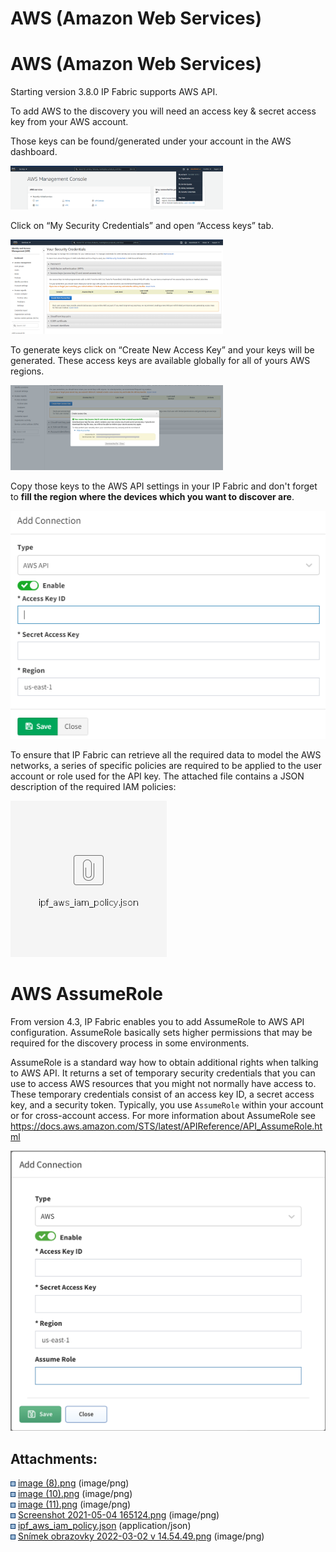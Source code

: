 # AWS (Amazon Web Services)

# AWS (Amazon Web Services)

Starting version 3.8.0 IP Fabric supports AWS API.

To add AWS to the discovery you will need an access key & secret access
key from your AWS account.

Those keys can be found/generated under your account in the AWS
dashboard.

<img src="attachments/2691563521/2691596295.png?width=340" class="image-left" loading="lazy" data-image-src="attachments/2691563521/2691596295.png" data-height="345" data-width="1676" data-unresolved-comment-count="0" data-linked-resource-id="2691596295" data-linked-resource-version="1" data-linked-resource-type="attachment" data-linked-resource-default-alias="image (8).png" data-base-url="https://ipfabric.atlassian.net/wiki" data-linked-resource-content-type="image/png" data-linked-resource-container-id="2691563521" data-linked-resource-container-version="9" data-media-id="e1a158d2-3d1b-41b0-9ffe-ccecea18f047" data-media-type="file" width="340" />

Click on “My Security Credentials” and open “Access keys” tab.

<img src="attachments/2691563521/2691596301.png?width=340" class="image-left" loading="lazy" data-image-src="attachments/2691563521/2691596301.png" data-height="756" data-width="1694" data-unresolved-comment-count="0" data-linked-resource-id="2691596301" data-linked-resource-version="1" data-linked-resource-type="attachment" data-linked-resource-default-alias="image (10).png" data-base-url="https://ipfabric.atlassian.net/wiki" data-linked-resource-content-type="image/png" data-linked-resource-container-id="2691563521" data-linked-resource-container-version="9" data-media-id="d120ae20-ebe5-4241-b2e5-42728b98f30b" data-media-type="file" width="340" />

To generate keys click on “Create New Access Key” and your keys will be
generated. These access keys are available globally for all of yours AWS
regions.

<img src="attachments/2691563521/2691596307.png?width=340" class="image-left" loading="lazy" data-image-src="attachments/2691563521/2691596307.png" data-height="673" data-width="1679" data-unresolved-comment-count="0" data-linked-resource-id="2691596307" data-linked-resource-version="1" data-linked-resource-type="attachment" data-linked-resource-default-alias="image (11).png" data-base-url="https://ipfabric.atlassian.net/wiki" data-linked-resource-content-type="image/png" data-linked-resource-container-id="2691563521" data-linked-resource-container-version="9" data-media-id="28eaf95c-1d5f-4667-aae3-d9ce15b24932" data-media-type="file" width="340" />

Copy those keys to the AWS API settings in your IP Fabric and don't
forget to **fill the region where the devices which you want to discover
are**.

<img src="attachments/2691563521/2691596313.png" class="image-left" loading="lazy" data-image-src="attachments/2691563521/2691596313.png" data-height="290" data-width="401" data-unresolved-comment-count="0" data-linked-resource-id="2691596313" data-linked-resource-version="1" data-linked-resource-type="attachment" data-linked-resource-default-alias="Screenshot 2021-05-04 165124.png" data-base-url="https://ipfabric.atlassian.net/wiki" data-linked-resource-content-type="image/png" data-linked-resource-container-id="2691563521" data-linked-resource-container-version="9" data-media-id="f6c00564-395f-4a9a-b509-b54f718cf3b5" data-media-type="file" />

<div>

<div>

To ensure that IP Fabric can retrieve all the required data to model the
AWS networks, a series of specific policies are required to be applied
to the user account or role used for the API key. The attached file
contains a JSON description of the required IAM policies:

</div>

</div>

[<img src="attachments/thumbnails/2691563521/2691399704" height="250" />](attachments/2691563521/2691399704.json)

# AWS AssumeRole

From version 4.3, IP Fabric enables you to add AssumeRole to AWS API
configuration. AssumeRole basically sets higher permissions that may be
required for the discovery process in some environments.

AssumeRole is a standard way how to obtain additional rights when
talking to AWS API. It returns a set of temporary security credentials
that you can use to access AWS resources that you might not normally
have access to. These temporary credentials consist of an access key ID,
a secret access key, and a security token. Typically, you use
`AssumeRole` within your account or for cross-account access. For more
information about AssumeRole see
<https://docs.aws.amazon.com/STS/latest/APIReference/API_AssumeRole.html>

<img src="attachments/2691563521/2913828865.png" class="image-center" loading="lazy" data-image-src="attachments/2691563521/2913828865.png" data-height="537" data-width="603" data-unresolved-comment-count="0" data-linked-resource-id="2913828865" data-linked-resource-version="1" data-linked-resource-type="attachment" data-linked-resource-default-alias="Snímek obrazovky 2022-03-02 v 14.54.49.png" data-base-url="https://ipfabric.atlassian.net/wiki" data-linked-resource-content-type="image/png" data-linked-resource-container-id="2691563521" data-linked-resource-container-version="9" data-media-id="e41e6a4a-875d-49b0-b2a4-5a21b2408167" data-media-type="file" />

<div class="pageSectionHeader">

## Attachments:

</div>

<div class="greybox" align="left">

<img src="images/icons/bullet_blue.gif" width="8" height="8" /> [image
(8).png](attachments/2691563521/2691596295.png) (image/png)  
<img src="images/icons/bullet_blue.gif" width="8" height="8" /> [image
(10).png](attachments/2691563521/2691596301.png) (image/png)  
<img src="images/icons/bullet_blue.gif" width="8" height="8" /> [image
(11).png](attachments/2691563521/2691596307.png) (image/png)  
<img src="images/icons/bullet_blue.gif" width="8" height="8" />
[Screenshot 2021-05-04
165124.png](attachments/2691563521/2691596313.png) (image/png)  
<img src="images/icons/bullet_blue.gif" width="8" height="8" />
[ipf_aws_iam_policy.json](attachments/2691563521/2691399704.json)
(application/json)  
<img src="images/icons/bullet_blue.gif" width="8" height="8" /> [Snímek
obrazovky 2022-03-02
v 14.54.49.png](attachments/2691563521/2913828865.png) (image/png)  

</div>
